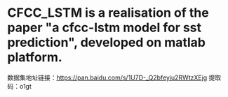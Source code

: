 # CFCC_LSTM is a realisation of the paper "a cfcc-lstm model for sst prediction", developed on matlab platform. 
数据集地址链接：https://pan.baidu.com/s/1U7D-_Q2bfeyiu2RWtzXEjg 
提取码：o1gt 

